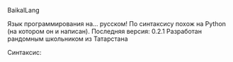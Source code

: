BaikalLang

Язык программирования на... русском! По синтаксису похож на Python (на котором он и написан). Последняя версия: 0.2.1 Разработан рандомным школьником из Татарстана

Синтаксис:
